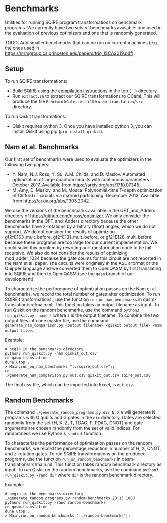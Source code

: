 # Benchmarks

Utilities for running SQIRE program transformations on benchmark programs. We currently have two sets of benchmarks available: one used in the evaluation of previous optimizers and one that is randomly generated.

TODO: Add smaller benchmarks that can be run on current machines (e.g. the ones used in https://mrmgroup.cs.princeton.edu/papers/triq_ISCA2019.pdf).

## Setup

To run SQIRE transformations:
- Build SQIRE using the [compilation instructions](../README.md#compilation-instructions) in the top (`..`) directory.
- Run `extract.sh` to extract our SQIRE transformations to OCaml.
This will produce the file `BenchmarkGates.ml` in the `qasm-translation/src` directory.

To run Qiskit transformations:
- Qiskit requires python 3. Once you have installed python 3, you can install Qiskit using pip (`pip install qiskit`).

## Nam et al. Benchmarks

Our first set of benchmarks were used to evaluate the optimizers in the following two papers:

- Y. Nam, N.J. Ross, Y. Su, A.M. Childs, and D. Maslov. Automated optimization of large quantum circuits with continuous parameters. October 2017. Available from https://arxiv.org/abs/1710.07345.
- M. Amy, D. Maslov, and M. Mosca. Polynomial-time T-depth optimization of Clifford+T circuits via matroid partitioning. December 2013. Available from https://arxiv.org/abs/1303.2042.

We use the versions of the benchmarks available in the QFT_and_Adders directory of https://github.com/njross/optimizer.
We only consider the benchmarks in the QFT_and_Adders directory because the other benchmarks have z-rotations by arbitrary (float) angles, which we do not support.
We do not consider the results of optimizing gf2^E163_mult_before, gf2^E131_mult_before, or gf2^E128_mult_before because these programs are too large for our current implementation.
We could solve this problem by rewriting our transformation code to be tail recursive.
We also do not consider the results of optimizing mod_adder_1024 because the gate counts for this circuit are not reported in the Nam et al. paper.
The circuits were originally in the ASCII format of the Quipper language and we converted them to OpenQASM by first translating into SQIRE and then to OpenQASM (see the `qasm` branch of our development).

To characterize the performance of optimization passes on the Nam et al. benchmarks, we record the total number of gates after optimization.
To run SQIRE transformations , use the function `run_on_nam_benchmarks` in qasm-translation/src/main.ml.
This function takes an output filename as input.
To run Qiskit on the random benchmarks, use the command `python3 run_qiskit.py -name f` where `f` is the output filename.
To combine the two output files into one master file, use the command `generate_nam_comparison.py <output filename> <qiskit output file> <nam output file>`.

Example:
```
# begin in the benchmarks directory
python3 run_qiskit.py -nam qiskit_out.csv
cd qasm-translation
dune utop .
> Main.run_on_nam_benchmarks "../sqire_out.csv";;
cd ..
./generate_nam_comparison.py out.csv qiskit_out.csv sqire_out.csv
```

The final csv file, which can be imported into Excel, is `out.csv`.

## Random Benchmarks

The command `./generate_random_programs.py dir N Q G` will generate N programs with Q qubits and G gates in the `dir` directory. Gates are selected randomly from the set {H, X, Z, T, TDAG, P, PDAG, CNOT} and gate arguments are chosen randomly from the set of valid indices. For randomness we use Python's `randint` function.

To characterize the performance of optimization passes on the random benchmarks, we record the percentage reduction in number of H, X, CNOT, and z-rotation gates.
To run SQIRE transformations on the produced programs, use the function `run_on_random_benchmarks` in qasm-translation/src/main.ml.
This function takes random benchmark directory as input.
To run Qiskit on the random benchmarks, use the command `python3 run_qiskit.py -rand dir` where `dir` is the random benchmark directory.

Example:
```
# begin in the benchmarks directory
./generate_random_programs.py random-benchmarks 20 15 1000
python3 run_qiskit.py -rand random-benchmarks
cd qasm-translation
dune utop .
> Main.run_on_random_benchmarks "../random-benchmarks";;
```
